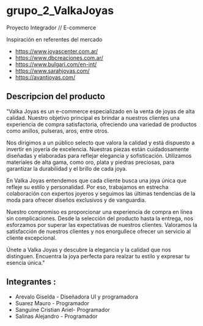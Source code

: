 # grupo_2_ValkaJoyas
Proyecto Integrador // E-commerce

Inspiración en referentes del mercado
- https://www.joyascenter.com.ar/
- https://www.dbcreaciones.com.ar/
- https://www.bulgari.com/en-int/
- https://www.sarahjoyas.com/
- https://avantjoyas.com/

## Descripcion del producto

"Valka Joyas es un e-commerce especializado en la venta de joyas de alta calidad. Nuestro objetivo principal es brindar a nuestros clientes una experiencia de compra satisfactoria, ofreciendo una variedad de productos como anillos, pulseras, aros, entre otros.

Nos dirigimos a un público selecto que valora la calidad y está dispuesto a invertir en joyería de excelencia. Nuestras piezas están cuidadosamente diseñadas y elaboradas para reflejar elegancia y sofisticación. Utilizamos materiales de alta gama, como oro, plata y piedras preciosas, para garantizar la durabilidad y el brillo de cada joya.

En Valka Joyas entendemos que cada cliente busca una joya única que refleje su estilo y personalidad. Por eso, trabajamos en estrecha colaboración con expertos joyeros y seguimos las últimas tendencias de la moda para ofrecer diseños exclusivos y de vanguardia.

Nuestro compromiso es proporcionar una experiencia de compra en línea sin complicaciones. Desde la selección del producto hasta la entrega, nos esforzamos por superar las expectativas de nuestros clientes. Valoramos la satisfacción de nuestros clientes y nos enorgullece ofrecer un servicio al cliente excepcional.

Únete a Valka Joyas y descubre la elegancia y la calidad que nos distinguen. Encuentra la joya perfecta para realzar tu estilo y expresar tu esencia única."

## Integrantes :

- Arevalo Giselda - Diseñadora UI y programadora
- Suarez Mauro - Programador
- Sanguine Cristian Ariel- Programador
- Salinas Alejandro - Programador 

